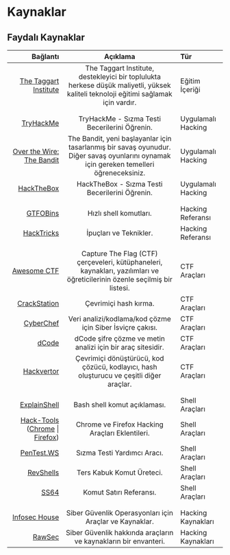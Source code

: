 # Kaynaklar

## Faydalı Kaynaklar

Bağlantı | Açıklama | Tür
---: | :---: | :---
[The Taggart Institute](https://taggartinstitute.org/) | The Taggart Institute, destekleyici bir toplulukta herkese düşük maliyetli, yüksek kaliteli teknoloji eğitimi sağlamak için vardır. | Eğitim İçeriği
||
||
[TryHackMe](https://tryhackme.com) | TryHackMe - Sızma Testi Becerilerini Öğrenin. | Uygulamalı Hacking
[Over the Wire: The Bandit](https://overthewire.org/wargames/bandit) | The Bandit, yeni başlayanlar için tasarlanmış bir savaş oyunudur. Diğer savaş oyunlarını oynamak için gereken temelleri öğreneceksiniz. | Uygulamalı Hacking
[HackTheBox](https://hackthebox.eu) | HackTheBox - Sızma Testi Becerilerini Öğrenin. | Uygulamalı Hacking
||
||
[GTFOBins](https://gtfobins.github.io) | Hızlı shell komutları. | Hacking Referansı
[HackTricks](https://book.hacktricks.xyz/) | İpuçları ve Teknikler. | Hacking Referansı
||
||
[Awesome CTF](https://apsdehal.in/awesome-ctf) | Capture The Flag (CTF) çerçeveleri, kütüphaneleri, kaynakları, yazılımları ve öğreticilerinin özenle seçilmiş bir listesi. | CTF Araçları
[CrackStation](https://crackstation.net) | Çevrimiçi hash kırma. | CTF Araçları
[CyberChef](https://gchq.github.io/CyberChef) | Veri analizi/kodlama/kod çözme için Siber İsviçre çakısı. | CTF Araçları
[dCode](https://www.dcode.fr/en) | dCode şifre çözme ve metin analizi için bir araç sitesidir. | CTF Araçları
[Hackvertor](https://hackvertor.co.uk/public) | Çevrimiçi dönüştürücü, kod çözücü, kodlayıcı, hash oluşturucu ve çeşitli diğer araçlar. | CTF Araçları
||
||
[ExplainShell](https://explainshell.com) | Bash shell komut açıklaması. | Shell Araçları
[Hack-Tools](https://github.com/LasCC/Hack-Tools) ([Chrome](https://chrome.google.com/webstore/detail/hack-tools/cmbndhnoonmghfofefkcccljbkdpamhi) \| [Firefox](https://addons.mozilla.org/en-US/firefox/addon/hacktools/)) | Chrome ve Firefox Hacking Araçları Eklentileri. | Shell Araçları
[PenTest.WS](https://pentest.ws) | Sızma Testi Yardımcı Aracı. | Shell Araçları
[RevShells](https://www.revshells.com) | Ters Kabuk Komut Üreteci. | Shell Araçları
[SS64](https://ss64.com) | Komut Satırı Referansı. | Shell Araçları
||
||
[Infosec House](https://infosec.house) | Siber Güvenlik Operasyonları için Araçlar ve Kaynaklar. | Hacking Kaynakları
[RawSec](https://inventory.rawsec.ml/overview.html) | Siber Güvenlik hakkında araçların ve kaynakların bir envanteri. | Hacking Kaynakları

<script defer data-domain="infosecstreams.github.io" src="https://p.infosecstreams.com/js/plausible.outbound-links.js"></script>
<script src="https://cdnjs.cloudflare.com/ajax/libs/font-awesome/6.4.0/js/brands.min.js" integrity="sha512-KYlRezs7yAa59UnX6zAvY7I96Te02kycQn02Sr6FU/fBpxcXAwumRe5DHVrqVnWTt9HY/PktrAPZzSe9UE1Yxg==" crossorigin="anonymous" referrerpolicy="no-referrer"></script>
<script src="https://cdnjs.cloudflare.com/ajax/libs/font-awesome/6.4.0/js/solid.min.js" integrity="sha512-apZ8JDL5kA1iqvafDdTymV4FWUlJd8022mh46oEMMd/LokNx9uVAzhHk5gRll+JBE6h0alB2Upd3m+ZDAofbaQ==" crossorigin="anonymous" referrerpolicy="no-referrer"></script>
<script src="https://cdnjs.cloudflare.com/ajax/libs/font-awesome/6.4.0/js/fontawesome.min.js" integrity="sha512-c41hNYfKMuxafVVmh5X3N/8DiGFFAV/tU2oeNk+upk/dfDAdcbx5FrjFOkFhe4MOLaKlujjkyR4Yn7vImrXjzQ==" crossorigin="anonymous" referrerpolicy="no-referrer"></script>
